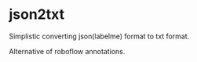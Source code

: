 # json2txt

Simplistic converting json(labelme) format to txt format.

Alternative of roboflow annotations. 
